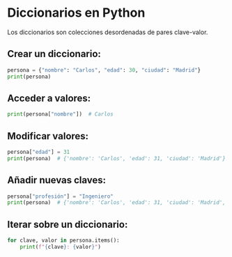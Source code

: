 # Diccionarios en Python

Los diccionarios son colecciones desordenadas de pares clave-valor.

## Crear un diccionario:
```python
persona = {"nombre": "Carlos", "edad": 30, "ciudad": "Madrid"}
print(persona)
````
## Acceder a valores:
```python
print(persona["nombre"])  # Carlos
````
## Modificar valores:
```python
persona["edad"] = 31
print(persona)  # {'nombre': 'Carlos', 'edad': 31, 'ciudad': 'Madrid'}
````
## Añadir nuevas claves:
```python
persona["profesión"] = "Ingeniero"
print(persona)  # {'nombre': 'Carlos', 'edad': 31, 'ciudad': 'Madrid', 'profesión': 'Ingeniero'}
````
## Iterar sobre un diccionario:
```python
for clave, valor in persona.items():
    print(f"{clave}: {valor}")
````

